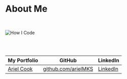 # About Me

<br>

![How I Code](https://media3.giphy.com/media/5ntdy5Ban1dIY/giphy.gif?cid=6104955e04060a7422ca13e279b73ef5c0244460c90c97d7&rid=giphy.gif)

<br><br>

| My Portfolio                                                   | GitHub                                             | LinkedIn                                           |
| -------------------------------------------------------------- | -------------------------------------------------- | -------------------------------------------------- |
| [Ariel Cook](https://arielmks.github.io/portfolio1/index.html) | [github.com/arielMKS](https://github.com/arielMKS) | [LinkedIn](https://www.linkedin.com/in/arielcook/) |
